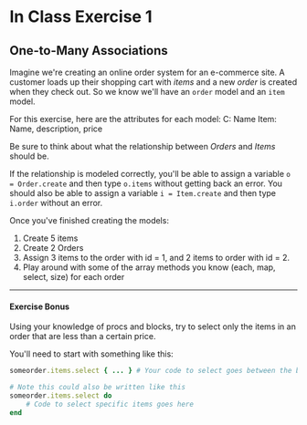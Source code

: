 
# In Class Exercise 1
## One-to-Many Associations

Imagine we're creating an online order system for an e-commerce site. A customer loads up their shopping cart with _items_ and a new _order_ is created when they check out. So we know we'll have an `order` model and an `item` model.

For this exercise, here are the attributes for each model:
C: Name
Item: Name, description, price

Be sure to think about what the relationship between _Orders_ and _Items_ should be.

If the relationship is modeled correctly, you'll be able to assign a variable `o = Order.create` and then type `o.items` without getting back an error. You should also be able to assign a variable `i = Item.create` and then type `i.order` without an error.

Once you've finished creating the models:
  1. Create 5 items
  2. Create 2 Orders
  3. Assign 3 items to the order with id = 1, and 2 items to order with id = 2.
  4. Play around with some of the array methods you know (each, map, select, size) for each order

---

#### Exercise Bonus

Using your knowledge of procs and blocks, try to select only the items in an order that are less than a certain price.

You'll need to start with something like this:
```ruby
someorder.items.select { ... } # Your code to select goes between the brackets.

# Note this could also be written like this
someorder.items.select do 
    # Code to select specific items goes here
end
```